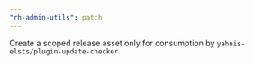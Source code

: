 ```yaml
---
"rh-admin-utils": patch
---
```


Create a scoped release asset only for consumption by `yahnis-elsts/plugin-update-checker`
